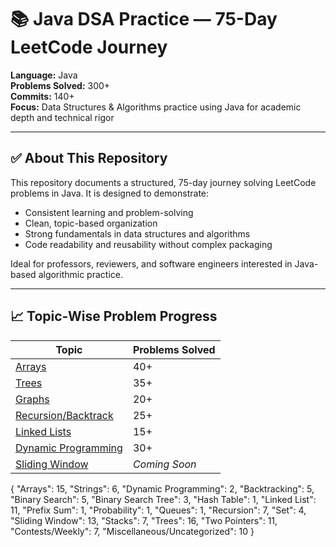 # 📚 Java DSA Practice — 75-Day LeetCode Journey

**Language:** Java  
**Problems Solved:** 300+  
**Commits:** 140+  
**Focus:** Data Structures & Algorithms practice using Java for academic depth and technical rigor

---

## ✅ About This Repository

This repository documents a structured, 75-day journey solving LeetCode problems in Java. It is designed to demonstrate:

- Consistent learning and problem-solving
- Clean, topic-based organization
- Strong fundamentals in data structures and algorithms
- Code readability and reusability without complex packaging

Ideal for professors, reviewers, and software engineers interested in Java-based algorithmic practice.

---

## 📈 Topic-Wise Problem Progress

| Topic | Problems Solved |
|-------|------------------|
| [Arrays](./arrays) | 40+ |
| [Trees](./trees) | 35+ |
| [Graphs](./graphs) | 20+ |
| [Recursion/Backtrack](./recursion) | 25+ |
| [Linked Lists](./linkedlists) | 15+ |
| [Dynamic Programming](./dynamicprogramming) | 30+ |
| [Sliding Window](./slidingwindow) | *Coming Soon* |


<!-- LEETCODE-AGENT:START -->
{
  "Arrays": 15,
  "Strings": 6,
  "Dynamic Programming": 2,
  "Backtracking": 5,
  "Binary Search": 5,
  "Binary Search Tree": 3,
  "Hash Table": 1,
  "Linked List": 11,
  "Prefix Sum": 1,
  "Probability": 1,
  "Queues": 1,
  "Recursion": 7,
  "Set": 4,
  "Sliding Window": 13,
  "Stacks": 7,
  "Trees": 16,
  "Two Pointers": 11,
  "Contests/Weekly": 7,
  "Miscellaneous/Uncategorized": 10
}
<!-- LEETCODE-AGENT:END -->
